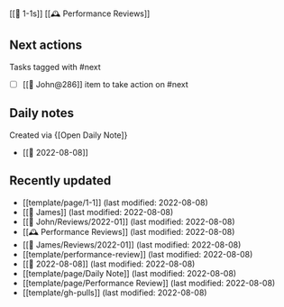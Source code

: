 [[🧑 1-1s]]
[[🕰️ Performance Reviews]]

## Next actions
Tasks tagged with #next

<!-- #query task where tags = "#next" render "template/task" -->
* [ ] [[🧑 John@286]] item to take action on  #next
<!-- /query -->

## Daily notes
Created via {[Open Daily Note]}

<!-- #query page where name =~ /📅/ order by lastModified desc select name render "template/page" -->
* [[📅 2022-08-08]]
<!--/query-->

## Recently updated
<!-- #query page where name != "index" order by lastModified desc limit 10 render "template/page" -->
* [[template/page/1-1]] (last modified: 2022-08-08)
* [[🧑 James]] (last modified: 2022-08-08)
* [[🧑 John/Reviews/2022-01]] (last modified: 2022-08-08)
* [[🕰️ Performance Reviews]] (last modified: 2022-08-08)
* [[🧑 James/Reviews/2022-01]] (last modified: 2022-08-08)
* [[template/performance-review]] (last modified: 2022-08-08)
* [[📅 2022-08-08]] (last modified: 2022-08-08)
* [[template/page/Daily Note]] (last modified: 2022-08-08)
* [[template/page/Performance Review]] (last modified: 2022-08-08)
* [[template/gh-pulls]] (last modified: 2022-08-08)
<!-- /query -->

